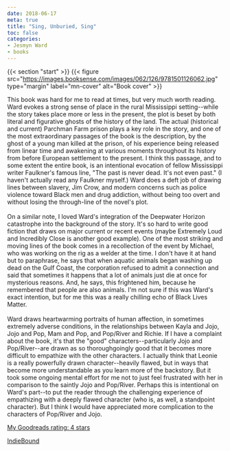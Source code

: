 ```yaml
---
date: 2018-06-17
meta: true
title: "Sing, Unburied, Sing"
toc: false
categories:
- Jesmyn Ward
- books
---
```


{{< section "start" >}}
{{< figure src="https://images.booksense.com/images/062/126/9781501126062.jpg" type="margin" label="mn-cover" alt="Book cover" >}}

This book was hard for me to read at times, but very much worth reading. Ward evokes a strong sense of place in the rural Mississippi setting--while the story takes place more or less in the present, the plot is beset by both literal and figurative ghosts of the history of the land. The actual (historical and current) Parchman Farm prison plays a key role in the story, and one of the most extraordinary passages of the book is the description, by the ghost of a young man killed at the prison, of his experience being released from linear time and awakening at various moments throughout its history from before European settlement to the present. I think this passage, and to some extent the entire book, is an intentional evocation of fellow Mississippi writer Faulkner's famous line, "The past is never dead. It's not even past." (I haven't actually read any Faulkner myself.) Ward does a deft job of drawing lines between slavery, Jim Crow, and modern concerns such as police violence toward Black men and drug addiction, without being too overt and without losing the through-line of the novel's plot.<br /><br />On a similar note, I loved Ward's integration of the Deepwater Horizon catastrophe into the background of the story. It's so hard to write good fiction that draws on major current or recent events (maybe Extremely Loud and Incredibly Close is another good example). One of the most striking and moving lines of the book comes in a recollection of the event by Michael, who was working on the rig as a welder at the time. I don't have it at hand but to paraphrase, he says that when aquatic animals began washing up dead on the Gulf Coast, the corporation refused to admit a connection and said that sometimes it happens that a lot of animals just die at once for mysterious reasons. And, he says, this frightened him, because he remembered that people are also animals. I'm not sure if this was Ward's exact intention, but for me this was a really chilling echo of Black Lives Matter.<br /><br />Ward draws heartwarming portraits of human affection, in sometimes extremely adverse conditions, in the relationships between Kayla and Jojo, Jojo and Pop, Mam and Pop, and Pop/River and Richie. If I have a complaint about the book, it's that the "good" characters--particularly Jojo and Pop/River--are drawn as so thoroughgoingly good that it becomes more difficult to empathize with the other characters. I actually think that Leonie is a really powerfully drawn character--heavily flawed, but in ways that become more understandable as you learn more of the backstory. But it took some ongoing mental effort for me not to just feel frustrated with her in comparison to the saintly Jojo and Pop/River. Perhaps this is intentional on Ward's part--to put the reader through the challenging experience of empathizing with a deeply flawed character (who is, as well, a standpoint character). But I think I would have appreciated more complication to the characters of Pop/River and Jojo.

[My Goodreads rating: 4 stars](https://www.goodreads.com/review/show/2410931262)  

[IndieBound](https://www.indiebound.org/book/9781501126062)
